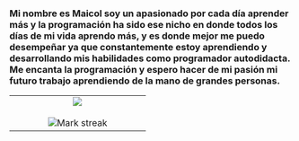 ### Mi nombre es Maicol soy un apasionado por cada día aprender más y la programación ha sido ese nicho en donde todos los días de mi vida aprendo más, y es donde mejor me puedo desempeñar ya que constantemente estoy aprendiendo y desarrollando mis habilidades como programador autodidacta. Me encanta la programación y espero hacer de mi pasión mi futuro trabajo aprendiendo de la mano de grandes personas. 

<p align="center">
  <!--- stats (start) -->
<table align="center">
<tr>
<td width="50%" align="center">
  
  <img  align="center"  src="https://streak-stats.demolab.com?user=kemtch19&theme=shadow-red&hide_border=true">
  <br></br>
  <img  alt="Mark streak" src="https://github-readme-stats.vercel.app/api?username=kemtch19&theme=shadow_red" /> 
</td>
</tr>
</table>
<!--- stats (end) -->

</p>    
